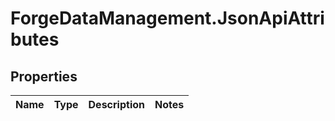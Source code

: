 # ForgeDataManagement.JsonApiAttributes

## Properties
Name | Type | Description | Notes
------------ | ------------- | ------------- | -------------



